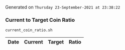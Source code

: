 Generated on `Thursday 23-September-2021 at 23:38:22`

### Current to Target Coin Ratio
`current_coin_ratio.sh`

Date|Current|Target|Ratio
---|---|---|---
